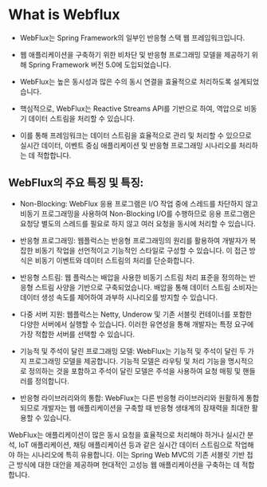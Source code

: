 # What is Webflux

- WebFlux는 Spring Framework의 일부인 반응형 스택 웹 프레임워크입니다.
- 웹 애플리케이션을 구축하기 위한 비차단 및 반응형 프로그래밍 모델을 제공하기 위해 Spring Framework 버전 5.0에 도입되었습니다.
- WebFlux는 높은 동시성과 많은 수의 동시 연결을 효율적으로 처리하도록 설계되었습니다.

- 핵심적으로, WebFlux는 Reactive Streams API를 기반으로 하여, 역압으로 비동기 데이터 스트림을 처리할 수 있습니다.
- 이를 통해 프레임워크는 데이터 스트림을 효율적으로 관리 및 처리할 수 있으므로 실시간 데이터, 이벤트 중심 애플리케이션 및 반응형 프로그래밍 시나리오를 처리하는 데 적합합니다.

## WebFlux의 주요 특징 및 특징:

- Non-Blocking: WebFlux 응용 프로그램은 I/O 작업 중에 스레드를 차단하지 않고 비동기 프로그래밍을 사용하여 Non-Blocking I/O를 수행하므로 응용 프로그램은 요청당 별도의 스레드를 필요로 하지 않고 여러 요청을 동시에 처리할 수 있습니다.

- 반응형 프로그래밍: 웹플럭스는 반응형 프로그래밍의 원리를 활용하여 개발자가 복잡한 비동기 작업을 선언적이고 기능적인 스타일로 구성할 수 있습니다. 이 접근 방식은 비동기 이벤트와 데이터 스트림의 처리를 단순화합니다.

- 반응형 스트림: 웹 플럭스는 배압을 사용한 비동기 스트림 처리 표준을 정의하는 반응형 스트림 사양을 기반으로 구축되었습니다. 배압을 통해 데이터 스트림 소비자는 데이터 생성 속도를 제어하여 과부하 시나리오를 방지할 수 있습니다.

- 다중 서버 지원: 웹플럭스는 Netty, Underow 및 기존 서블릿 컨테이너를 포함한 다양한 서버에서 실행할 수 있습니다. 이러한 유연성을 통해 개발자는 특정 요구에 가장 적합한 서버를 선택할 수 있습니다.

- 기능적 및 주석이 달린 프로그래밍 모델: WebFlux는 기능적 및 주석이 달린 두 가지 프로그래밍 모델을 제공합니다. 기능적 모델은 라우팅 및 처리 기능을 명시적으로 정의하는 것을 포함하고 주석이 달린 모델은 주석을 사용하여 요청 매핑 및 핸들러를 정의합니다.

- 반응형 라이브러리와의 통합: WebFlux는 다른 반응형 라이브러리와 원활하게 통합되므로 개발자는 웹 애플리케이션을 구축할 때 반응형 생태계의 잠재력을 최대한 활용할 수 있습니다.

WebFlux는 애플리케이션이 많은 동시 요청을 효율적으로 처리해야 하거나 실시간 분석, IoT 애플리케이션, 채팅 애플리케이션 등과 같은 실시간 데이터 스트림으로 작업해야 하는 시나리오에 특히 유용합니다. 이는 Spring Web MVC의 기존 서블릿 기반 접근 방식에 대한 대안을 제공하며 현대적인 고성능 웹 애플리케이션을 구축하는 데 적합합니다.
